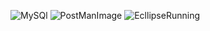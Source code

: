 ![MySQl](https://github.com/01-Ashu/Spring-Boot-Assignment/assets/108317308/7511f075-8d13-4073-bf68-bcb9a90d5a72)
![PostManImage](https://github.com/01-Ashu/Spring-Boot-Assignment/assets/108317308/2239fe05-3325-429e-b8a7-0ff601eee4b1)
![EcllipseRunning](https://github.com/01-Ashu/Spring-Boot-Assignment/assets/108317308/702d271a-268c-4921-be84-940982bd6194)
